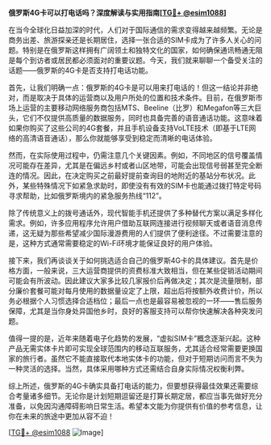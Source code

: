**俄罗斯4G卡可以打电话吗？深度解读与实用指南[[TG💪+ @esim1088](https://t.me/s/esim1088)]**

在当今全球化日益加深的时代，人们对于国际通信的需求变得越来越频繁。无论是商务出差、旅游探亲还是长期居住，选择一张合适的SIM卡成为了许多人关心的问题。特别是在俄罗斯这样拥有广阔领土和独特文化的国家，如何确保通讯畅通无阻是每个到访者或居民都必须面对的重要议题。今天，我们就来聊聊一个备受关注的话题——俄罗斯的4G卡是否支持打电话功能。

首先，让我们明确一点：俄罗斯的4G卡是可以用来打电话的！但这一结论并非绝对，而是取决于具体的运营商以及用户所处的位置和技术条件。目前，在俄罗斯市场上运营的主要移动网络服务商包括MTS、Beeline（比罗）和Megafon等三大巨头，它们不仅提供高质量的数据服务，同时也具备完善的语音通话功能。这意味着如果你购买了这些公司的4G套餐，并且手机设备支持VoLTE技术（即基于LTE网络的高清语音通话），那么你就能够享受到稳定而清晰的电话体验。

然而，在实际使用过程中，仍需注意几个关键因素。例如，不同地区的信号覆盖情况可能存在差异，尤其是在偏远乡村或者山区地带，可能会出现信号弱甚至完全断连的情况。因此，在决定购买之前最好提前查询目的地附近的基站分布状况。此外，某些特殊情况下如紧急求助时，即使没有有效的SIM卡也能通过拨打特定号码寻求帮助，比如俄罗斯境内的紧急服务热线“112”。

除了传统意义上的拨号通话外，现代智能手机还提供了多种替代方案以满足多样化需求。例如，许多应用程序允许用户借助互联网连接进行视频聊天或者语音消息传递，这无疑为那些希望减少国际漫游费用的人们提供了便利途径。不过需要注意的是，这种方式通常需要稳定的Wi-Fi环境才能保证良好的用户体验。

接下来，我们再谈谈关于如何挑选适合自己的俄罗斯4G卡的具体建议。首先是价格方面，一般来说，三大运营商提供的资费标准大致相当，但在某些促销活动期间可能会有所波动。因此建议大家多比较几家报价后再做决定；其次是流量限制，部分廉价套餐可能对每月使用的数据量设定了上限，超出后将按额外收费计价，所以务必根据个人习惯选择合适档位；最后一点也是最容易被忽视的一环——售后服务保障，尤其是当你身处异国他乡时，良好的客服支持可以帮你快速解决各种突发问题。

值得一提的是，近年来随着电子化趋势的发展，“虚拟SIM卡”概念逐渐兴起。这种产品无需实体卡片即可实现全球范围内的移动互联服务，尤其适合经常需要更换国家的旅行者。虽然它不能直接取代本地实体卡的功能，但对于短期访问而言不失为一种灵活的选择。当然，具体采用哪种方式还需结合自身实际情况权衡利弊。

综上所述，俄罗斯的4G卡确实具备打电话的能力，但要想获得最佳效果还需要综合考量诸多细节。无论你是计划短期逗留还是打算长期定居，都应当事先做好充分准备，以免因沟通障碍影响日常生活。希望本文能为你提供有价值的参考信息，让你在未来的旅途中更加从容不迫！

[[TG💪+ @esim1088](https://t.me/s/esim1088) ![Image](https://i.postimg.cc/4NQfJmqS/Snipaste-2025-05-13-00-14-12.png)]